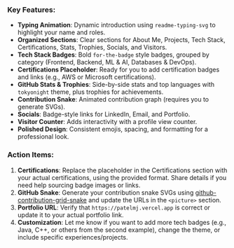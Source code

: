 
### Key Features:
- **Typing Animation**: Dynamic introduction using `readme-typing-svg` to highlight your name and roles.
- **Organized Sections**: Clear sections for About Me, Projects, Tech Stack, Certifications, Stats, Trophies, Socials, and Visitors.
- **Tech Stack Badges**: Bold `for-the-badge` style badges, grouped by category (Frontend, Backend, ML & AI, Databases & DevOps).
- **Certifications Placeholder**: Ready for you to add certification badges and links (e.g., AWS or Microsoft certifications).
- **GitHub Stats & Trophies**: Side-by-side stats and top languages with `tokyonight` theme, plus trophies for achievements.
- **Contribution Snake**: Animated contribution graph (requires you to generate SVGs).
- **Socials**: Badge-style links for LinkedIn, Email, and Portfolio.
- **Visitor Counter**: Adds interactivity with a profile view counter.
- **Polished Design**: Consistent emojis, spacing, and formatting for a professional look.

### Action Items:
1. **Certifications**: Replace the placeholder in the Certifications section with your actual certifications, using the provided format. Share details if you need help sourcing badge images or links.
2. **GitHub Snake**: Generate your contribution snake SVGs using [github-contribution-grid-snake](https://github.com/marketplace/actions/github-contribution-grid-snake) and update the URLs in the `<picture>` section.
3. **Portfolio URL**: Verify that `https://patelmj.vercel.app` is correct or update it to your actual portfolio link.
4. **Customization**: Let me know if you want to add more tech badges (e.g., Java, C++, or others from the second example), change the theme, or include specific experiences/projects.

